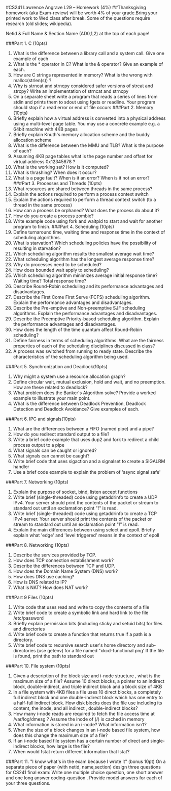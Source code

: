 #CS241   Lawrence Angrave L29 – Homework (4%)
##Thanksgiving homework (aka Exam-review) will be worth 4% of your grade.Bring your printed work to Wed class after break. Some of the questions require research (old slides; wikipedia). 


Netid & Full Name & Section Name (AD0,1,2) at the top of each page!


###Part 1. C (10pts)
1.	What is the difference between a library call and a system call. Give one example of each
2.	What is the * operator in C? What is the & operator? Give an example of each.
3.	How are C strings represented in memory? What is the wrong with malloc(strlen(s)) ?
4.	Why is strncat and strncpy considered safer versions of strcat and strcpy? Write an implementation of strncat and strncpy
5.	On a separate sheet write a program that reads a series of lines from stdin and prints them to sdout using fgets or readline. Your program should stop if a read error or end of file occurs
###Part 2. Memory (10pts)
1.	Briefly explain how a virtual address is converted into a physical address using a multi-level page table. You may use a concrete example e.g. a 64bit machine with 4KB pages
2.	Briefly explain Knuth's memory allocation scheme and the buddy allocation scheme
3.	What is the difference between the MMU and TLB? What is the purpose of each?
4.	Assuming 4KB page tables what is the page number and offset for virtual address 0x12345678  ?
5.	What is the working set? How is it computed?
6.	What is thrashing? When does it occur?
7.	What is a page fault? When is it an error? When is it not an error?
###Part 3. Processes and Threads (10pts)
1.	What resources are shared between threads in the same process?
2.	Explain the actions required to perform a process context switch
3.	Explain the actions required to perform a thread context switch (to a thread in the same process)
4.	How can a process be orphaned? What does the process do about it?
5.	How do you create a process zombie?
6.	Write example code using fork and waitpid to start and wait for another program to finish.
###Part 4. Scheduling (10pts)
1.	Define turnaround time, waiting time and response time in the context of scheduling algorithms.
2.	What is starvation?  Which scheduling policies have the possibility of resulting in starvation?
3.	Which scheduling algorithm results the smallest average wait time?
4.	What scheduling algorithm has the longest average response time?
5.	Why do processes need to be scheduled?
6.	How does bounded wait apply to scheduling? 
7.	Which scheduling algorithm minimizes average initial response time? Waiting time? Total response time?
8.	Describe Round-Robin scheduling and its performance advantages and disadvantages.
9.	Describe the First Come First Serve (FCFS) scheduling algorithm. Explain the performance advantages and disadvantages.
10.	Describe the Pre-emptive and Non-preemptive SJF scheduling algorithms. Explain the performance advantages and disadvantages.
11.	Describe the Preemptive Priority-based scheduling algorithm. Explain the performance advantages and disadvantages.
12.	How does the length of the time quantum affect Round-Robin scheduling?
13.	Define fairness in terms of scheduling algorithms. What are the fairness properties of each of the scheduling disciplines discussed in class?
14.	A process was switched from running to ready state.  Describe the characteristics of the scheduling algorithm being used.

###Part 5. Synchronization and Deadlock(10pts)
1.	Why might a system use a resource allocation graph?
2.	Define circular wait, mutual exclusion, hold and wait, and no preemption. How are these related to deadlock?
3.	What problem does the Banker's Algorithm solve? Provide a worked example to illustrate your main point.
4.	What is the difference between Deadlock Prevention, Deadlock Detection and Deadlock Avoidance? Give examples of each.

###Part 6. IPC and signals(10pts)
1.	What are the differences between a FIFO (named pipe) and a pipe?
2.	How do you redirect standard output to a file?
3.	Write a brief code example that uses dup2 and fork to redirect a child process output to a pipe
4.	What signals can be caught or ignored?
5.	What signals can cannot be caught?
6.	Write brief code that uses sigaction and a signalset to create a SIGALRM handler
7.	Use a brief code example to explain the problem of 'async signal safe'

###Part 7. Networking (10pts)
1.	Explain the purpose of socket, bind, listen accept functions
2.	Write brief (single-threaded) code using getaddrinfo to create a UDP IPv4. Your server should print the contents of the packet or stream to standard out until an exclamation point "!" is read.
3.	Write brief (single-threaded) code using getaddrinfo to create a TCP IPv4 server. Your server should print the contents of the packet or stream to standard out until an exclamation point "!" is read.
4.	Explain the main differences between using select and epoll. Briefly explain what 'edge' and 'level triggered' means in the context of epoll

###Part 8. Networking (10pts)
1.	Describe the services provided by TCP.
5.	How does TCP connection establishment work?
6.	Describe the differences between TCP and UDP.
7.	How does the Domain Name System (DNS) work?
8.	How does DNS use caching?
9.	How is DNS related to IP?
10.	What is NAT?  How does NAT work?

###Part 9 Files (10pts)
1.	Write code that uses read and write to copy the contents of a file
2.	Write brief code to create a symbolic link and hard link to the file /etc/password
3.	Briefly explain permission bits (including sticky and setuid bits) for files and directories
4.	Write brief code to create a function that returns true if a path is a directory.
5.	Write brief code to recursive search user's home directory and sub-directories (use getenv) for a file named "xkcd-functional.png' If the file is found, print the path to standard out

###Part 10. File system (10pts)
1.	Given a description of the block size and i-node structure , what is the maximum size of a file? Assume 10 direct blocks, a pointer to an indirect block, double-indirect, and triple indirect block and a block size of 4KB
2.	In a file system with 4KB files a file uses 10 direct blocks, a completely full indirect block and one double-indirect block which has one entry to a half-full indirect block. How disk blocks does the file use including its content, the inode, and all indirect , double-indirect blocks?
3.	How many i-node reads are required to fetch the file access time at /var/log/dmesg ? Assume the inode of (/) is cached in memory
4.	What information is stored in an i-node?  What information isn’t?
5.	When the size of a block changes in an i-node based file system, how does this change the maximum size of a file?
6.	If an i-node based file system has a certain number of direct and single-indirect blocks, how large is the file?
7.	When would fstat return different information that lstat?

###Part 11. "I know what's in the exam because I wrote it" (bonus 10pt)
On a separate piece of paper (with netid, name,section) design three questions for CS241 final exam: Write one multiple choice question, one short answer and one long answer coding-question . Provide model answers for each of your three questions.
